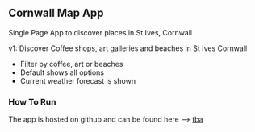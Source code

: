 ## Cornwall Map App

Single Page App to discover places in St Ives, Cornwall

v1: Discover Coffee shops, art galleries and beaches in St Ives Cornwall
- Filter by coffee, art or beaches
- Default shows all options
- Current weather forecast is shown

### How To Run

The app is hosted on github and can be found here --> [tba](http://github.com/jodiealaine)


